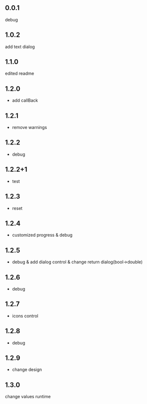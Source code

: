 ## 0.0.1
debug

## 1.0.2
add text dialog

## 1.1.0
edited readme

## 1.2.0
* add callBack
## 1.2.1
* remove warnings
## 1.2.2
* debug
## 1.2.2+1
* test
## 1.2.3
* reset
## 1.2.4
* customized progress & debug
## 1.2.5
* debug & add dialog control & change return dialog(bool->double)
## 1.2.6
* debug
## 1.2.7
* icons control
## 1.2.8
* debug
## 1.2.9
* change design
## 1.3.0
change values runtime